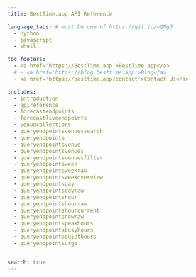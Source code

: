 ```yaml
---
title: BestTime.app API Reference

language_tabs: # must be one of https://git.io/vQNgJ
  - python
  - javascript
  - shell

toc_footers:
  - <a href='https://BestTime.app'>BestTime.app</a>
  # - <a href='https://blog.besttime.app'>Blog</a>
  - <a href='https://besttime.app/contact'>Contact Us</a>

includes:
  - introduction
  - apireference
  - forecastendpoints
  - forecastliveendpoints
  - venuecollections
  - queryendpointsvenuessearch
  - queryendpoints
  - queryendpointsvenue
  - queryendpointsvenues
  - queryendpointsvenuesfilter
  - queryendpointsweek
  - queryendpointsweekraw
  - queryendpointsweekoverview
  - queryendpointsday
  - queryendpointsdayraw
  - queryendpointshour
  - queryendpointshourraw
  - queryendpointshourcurrent
  - queryendpointsnowraw
  - queryendpointspeakhours
  - queryendpointsbusyhours
  - queryendpointsquiethours
  - queryendpointsurge


search: true
---
```


